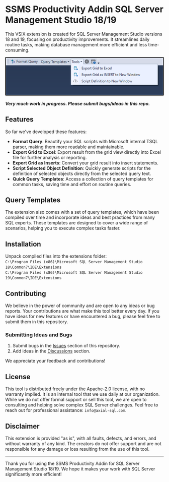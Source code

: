 # SSMS Productivity Addin SQL Server Management Studio 18/19

This VSIX extension is created for SQL Server Management Studio versions 18 and 19, focusing on productivity improvements. 
It streamlines daily routine tasks, making database management more efficient and less time-consuming.

<img src="https://github.com/Axial-SQL/AxialSqlTools/blob/main/pics/main.png?raw=true"/>

***Very much work in progress. Please submit bugs/ideas in this repo.***

## Features

So far we've developed these features:

- **Format Query**: Beautify your SQL scripts with Microsoft internal TSQL parser, making them more readable and maintainable.
- **Export Grid to Excel**: Export result from the grid view directly into Excel file for further analysis or reporting.
- **Export Grid as Inserts**: Convert your grid result into insert statements.
- **Script Selected Object Definition**: Quickly generate scripts for the definition of selected objects directly from the selected query text.
- **Quick Query Templates**: Access a collection of query templates for common tasks, saving time and effort on routine queries.

## Query Templates

The extension also comes with a set of query templates, which have been compiled over time and incorporate ideas and best practices from many SQL experts. 
These templates are designed to cover a wide range of scenarios, helping you to execute complex tasks faster.

## Installation

Unpack compiled files into the extensions folder: <br/>
`C:\Program Files (x86)\Microsoft SQL Server Management Studio 18\Common7\IDE\Extensions` <br/>
`C:\Program Files (x86)\Microsoft SQL Server Management Studio 19\Common7\IDE\Extensions`

## Contributing

We believe in the power of community and are open to any ideas or bug reports. 
Your contributions are what make this tool better every day. 
If you have ideas for new features or have encountered a bug, please feel free to submit them in this repository.

### Submitting Ideas and Bugs

1. Submit bugs in the [Issues](https://github.com/Axial-SQL/AxialSqlTools/issues) section of this repository.
2. Add ideas in the [Discussions](https://github.com/Axial-SQL/AxialSqlTools/discussions) section.

We appreciate your feedback and contributions!

## License
This tool is distributed freely under the Apache-2.0 license, with no warranty implied. 
It is an internal tool that we use daily at our organization. 
While we do not offer formal support or sell this tool, we are open to consulting and helping solve complex SQL Server challenges. 
Feel free to reach out for professional assistance: `info@axial-sql.com`.

## Disclaimer
This extension is provided "as is", with all faults, defects, and errors, and without warranty of any kind. 
The creators do not offer support and are not responsible for any damage or loss resulting from the use of this tool.


---

Thank you for using the SSMS Productivity Addin for SQL Server Management Studio 18/19. 
We hope it makes your work with SQL Server significantly more efficient!